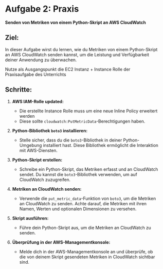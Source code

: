 # Aufgabe 2: Praxis

**Senden von Metriken von einem Python-Skript an AWS CloudWatch**

## Ziel:

In dieser Aufgabe wirst du lernen, wie du Metriken von einem Python-Skript an AWS CloudWatch senden kannst, um die Leistung und Verfügbarkeit deiner Anwendung zu überwachen.

Nutze als Ausgangspunkt die EC2 Instanz + Instance Rolle der Praxisaufgabe des Unterrichts

## Schritte:

1. **AWS IAM-Rolle updated:**
   - Die erstellte Instance Rolle muss um eine neue Inline Policy erweitert werden
   - Diese sollte `cloudwatch:PutMetricData`-Berechtigungen haben.

2. **Python-Bibliothek `boto3` installieren:**
   - Stelle sicher, dass du die `boto3`-Bibliothek in deiner Python-Umgebung installiert hast. Diese Bibliothek ermöglicht die Interaktion mit AWS-Diensten.

3. **Python-Skript erstellen:**
   - Schreibe ein Python-Skript, das Metriken erfasst und an CloudWatch sendet. Du kannst die `boto3`-Bibliothek verwenden, um auf CloudWatch zuzugreifen.

4. **Metriken an CloudWatch senden:**
   - Verwende die `put_metric_data`-Funktion von `boto3`, um die Metriken an CloudWatch zu senden. Achte darauf, die Metriken mit ihren Namen, Werten und optionalen Dimensionen zu versehen.

5. **Skript ausführen:**
   - Führe dein Python-Skript aus, um die Metriken an CloudWatch zu senden.

6. **Überprüfung in der AWS-Managementkonsole:**
   - Melde dich in der AWS-Managementkonsole an und überprüfe, ob die von deinem Skript gesendeten Metriken in CloudWatch sichtbar sind.

